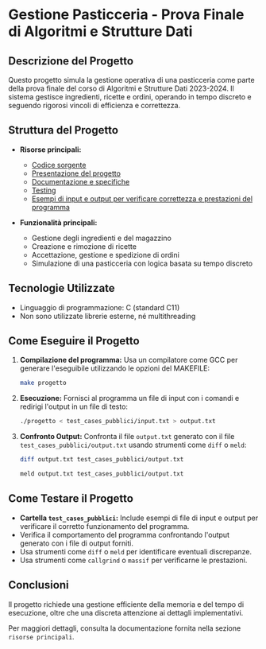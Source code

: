 # Gestione Pasticceria - Prova Finale di Algoritmi e Strutture Dati

## Descrizione del Progetto
Questo progetto simula la gestione operativa di una pasticceria come parte della prova finale del corso di Algoritmi e Strutture Dati 2023-2024. Il sistema gestisce ingredienti, ricette e ordini, operando in tempo discreto e seguendo rigorosi vincoli di efficienza e correttezza.

## Struttura del Progetto
- **Risorse principali:**
  - [Codice sorgente](progetto.c)
  - [Presentazione del progetto](docs/PFAPI2023-2024.pdf)
  - [Documentazione e specifiche](docs/Prova%20finale%20di%20algoritmi%20e%20strutture%20dati.pdf)
  - [Testing](docs/strumenti_progetto_api.pdf)
  - [Esempi di input e output per verificare correttezza e prestazioni del programma](test_cases_pubblici)

- **Funzionalità principali:**
  - Gestione degli ingredienti e del magazzino
  - Creazione e rimozione di ricette
  - Accettazione, gestione e spedizione di ordini
  - Simulazione di una pasticceria con logica basata su tempo discreto

## Tecnologie Utilizzate
- Linguaggio di programmazione: C (standard C11)
- Non sono utilizzate librerie esterne, né multithreading

## Come Eseguire il Progetto
1. **Compilazione del programma:**
   Usa un compilatore come GCC per generare l'eseguibile utilizzando le opzioni del MAKEFILE:
   ```bash
   make progetto

3. **Esecuzione:**
   Fornisci al programma un file di input con i comandi e redirigi l'output in un file di testo:
   ```bash  
   ./progetto < test_cases_pubblici/input.txt > output.txt  

5. **Confronto Output:**
   Confronta il file `output.txt` generato con il file `test_cases_pubblici/output.txt` usando strumenti come `diff` o `meld`:
   ```bash
   diff output.txt test_cases_pubblici/output.txt
   ```
   ```bash
   meld output.txt test_cases_pubblici/output.txt
   
## Come Testare il Progetto
- **Cartella `test_cases_pubblici`:** Include esempi di file di input e output per verificare il corretto funzionamento del programma. 
- Verifica il comportamento del programma confrontando l'output generato con i file di output forniti.
- Usa strumenti come `diff` o `meld` per identificare eventuali discrepanze.
- Usa strumenti come `callgrind` o `massif` per verificarne le prestazioni. 

## Conclusioni
Il progetto richiede una gestione efficiente della memoria e del tempo di esecuzione, oltre che una discreta attenzione ai dettagli implementativi.

Per maggiori dettagli, consulta la documentazione fornita nella sezione `risorse principali`.
